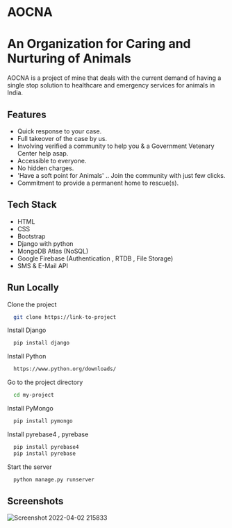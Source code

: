 
# AOCNA
# An Organization for Caring and Nurturing of Animals

AOCNA is a project of mine that deals with the current demand of
having a single stop solution to healthcare and emergency services 
for animals in India.



## Features

- Quick response to your case. 
- Full takeover of the case by us.
- Involving verified a community to help you & a Government Vetenary Center help asap.
- Accessible to everyone.
- No hidden charges.
- 'Have a soft point for Animals' .. Join the community with just few clicks.
- Commitment to provide a permanent home to rescue(s).


## Tech Stack

- HTML
- CSS
- Bootstrap
- Django with python
- MongoDB Atlas (NoSQL)
- Google Firebase (Authentication , RTDB , File Storage)
- SMS & E-Mail API



## Run Locally

Clone the project

```bash
  git clone https://link-to-project
```

Install Django

```bash
  pip install django
```

Install Python

```bash
  https://www.python.org/downloads/
```
Go to the project directory

```bash
  cd my-project
```
Install PyMongo

```bash
  pip install pymongo
```
Install pyrebase4 , pyrebase

```bash
  pip install pyrebase4
  pip install pyrebase
```

Start the server

```bash
  python manage.py runserver
```


## Screenshots
![Screenshot 2022-04-02 215833](https://user-images.githubusercontent.com/67004767/161392738-7aeab721-5a22-4c8c-82cb-ce0619ca3330.png)

